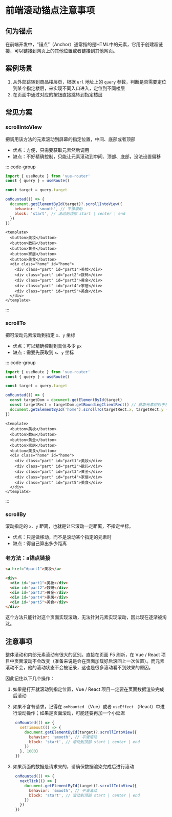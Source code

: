 # 前端滚动锚点注意事项

## 何为锚点

在前端开发中，“锚点”（Anchor）通常指的是HTML中的<a>元素，它用于创建超链接，可以链接到网页上的其他位置或者链接到其他网页。

## 案例场景

1. 从外部跳转到商品楼层页，根据 `url` 地址上的 `query` 参数，判断是否需要定位到某个指定楼层，来实现不同入口进入，定位到不同楼层
2. 在页面中通过对应的按钮直接跳转到指定楼层

## 常见方案

### scrollIntoView

把调用该方法的元素滚动到屏幕的指定位置，中间、底部或者顶部

- 优点：方便，只需要获取元素然后调用
- 缺点：不好精确控制，只能让元素滚动到中间、顶部、底部，没法设置偏移

::: code-group
```js [App.js]
import { useRoute } from 'vue-router'
const { query } = useRoute()

const target = query.target

onMounted(() => {
  document.getElementById(target)?.scrollIntoView({
    behavior: 'smooth', // 平滑滚动
    block: 'start', // 滚动到顶部 start | center | end
  })
})
```
```vue [App.vue]
<template>
  <button>美妆</button>
  <button>数码</button>
  <button>黄金</button>
  <button>家居</button>
  <button>美食</button>
  <div class="home" id="home">
    <div class="part" id="part1">美妆</div>
    <div class="part" id="part2">数码</div>
    <div class="part" id="part3">黄金</div>
    <div class="part" id="part4">家居</div>
    <div class="part" id="part5">美食</div>
  </div>
</template>
```
:::

### scrollTo

把可滚动元素滚动到指定 `x`、`y` 坐标

- 优点：可以精确控制到具体多少 `px`
- 缺点：需要先获取到 `x`、`y` 坐标

::: code-group
```js [App.js]
import { useRoute } from 'vue-router'
const { query } = useRoute()

const target = query.target

onMounted(() => {
  const targetDom = document.getElementById(target)
  const targetRect = targetDom.getBoundingClientRect() // 获取元素相对于视口的位置
  document.getElementById('home').scrollTo(targetRect.x, targetRect.y - 100)
})
```
```vue [App.vue]
<template>
  <button>美妆</button>
  <button>数码</button>
  <button>黄金</button>
  <button>家居</button>
  <button>美食</button>
  <div class="home" id="home">
    <div class="part" id="part1">美妆</div>
    <div class="part" id="part2">数码</div>
    <div class="part" id="part3">黄金</div>
    <div class="part" id="part4">家居</div>
    <div class="part" id="part5">美食</div>
  </div>
</template>
```
:::

### scrollBy

滚动指定的 `x`、`y` 距离，也就是让它滚动一定距离，不指定坐标。

- 优点：只是做移动，而不是滚动某个指定的元素时
- 缺点：得自己算出多少距离

### 老方法：a锚点链接

```html
<a href="#part1">美妆</a>

<div>
  <div id="part1">美妆</div>
  <div id="part2">数码</div>
  <div id="part3">黄金</div>
  <div id="part4">家居</div>
  <div id="part5">美食</div>
</div>
```

这个方法只能针对这个页面实现滚动，无法针对元素实现滚动，因此现在逐渐被淘汰。

## 注意事项

整体滚动和内部元素滚动有很大的区别。直接在页面 F5 刷新，在 Vue / React 项目中页面滚动不会改变（准备来说是会在页面加载好后滚回上一次位置）。而元素滚动不会，他的滚动状态不会被记录，这也是很多滚动看不到效果的原因。

因此记住以下几个操作：
1. 如果是打开就滚动到指定位置，Vue / React 项目一定要在页面数据渲染完成后滚动
2. 如果不含有请求，记得在 `onMounted` （Vue）或者 `useEffect` （React）中进行滚动操作；如果是页面滚动，可能还要再加一个小延迟
   
   ```js
    onMounted(() => {
      setTimeout(() => {
        document.getElementById(target)?.scrollIntoView({
          behavior: 'smooth', // 平滑滚动
          block: 'start', // 滚动到顶部 start | center | end
        })
      }, 1000)
    })
   ```

3. 如果页面的数据是请求来的，请确保数据渲染完成后进行滚动
   
   ```js
    onMounted(() => {
      nextTick(() => {
        document.getElementById(target)?.scrollIntoView({
          behavior: 'smooth', // 平滑滚动
          block: 'start', // 滚动到顶部 start | center | end
        })
      })
    })
   ```
